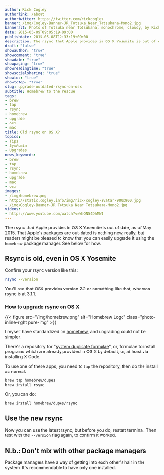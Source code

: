 ```yaml
---
author: Rick Cogley
authorlink: /about
authortwitter: https://twitter.com/rickcogley
banner: /img/Cogley-Banner-JR_Totsuka_Near_Totsukana-Mono2.jpg
banneralt: Photo of Totsuka near Totsukana, monochrome, cloudy, by Rick Cogley. 
date: 2015-05-09T09:05:19+09:00
publishdate: 2015-05-08T12:33:19+09:00
description: The rsync that Apple provides in OS X Yosemite is out of date, but you can easily upgrade it using the homebrew package manager - a post by Rick Cogley.
draft: "false"
showauthor: "true"
showcomment: "true"
showdate: "true"
showpaging: "true"
showreadingtime: "true"
showsocialsharing: "true"
showtoc: "true"
showtotop: "true"
slug: upgrade-outdated-rsync-on-osx
subtitle: Homebrew to the rescue
tags:
- brew
- tap
- rsync
- homebrew
- upgrade
- osx
- mac
title: Old rsync on OS X?
topics:
- Tips
- SysAdmin
- Upgrades
news_keywords:
- brew
- tap
- rsync
- homebrew
- upgrade
- mac
- osx
images:
- /img/homebrew.png
- http://static.cogley.info/img/rick-cogley-avatar-900x900.jpg
- /img/Cogley-Banner-JR_Totsuka_Near_Totsukana-Mono2.jpg
videos:
- https://www.youtube.com/watch?v=WeON54DhMW4
---
```


The rsync that Apple provides in OS X Yosemite is out of date, as of May 2015. That Apple's packages are out-dated is nothing new, really, but readers might be pleased to know that you can easily upgrade it using the ``homebrew`` package manager. See below for how. 

<!--more-->

## Rsync is old, even in OS X Yosemite

Confirm your rsync version like this: 

~~~bash
rsync --version
~~~

You'll see that OSX provides version 2.2 or something like that, whereas rsync is at 3.1.1.

### How to upgrade rsync on OS X

{{< figure src="/img/homebrew.png" alt="Homebrew Logo" class="photo-inline-right pure-img"  >}} 

I myself have standardized on [homebrew](http://brew.sh "Homebrew or brew home page"), and upgrading could not be simpler. 

There's a repository for "[system duplicate formulae](https://github.com/Homebrew/homebrew-dupes)", or, formulae to install programs which are already provided in OS X by default, or, at least via installing X Code. 

To use one of these apps, you need to ``tap`` the repository, then do the install as normal. 

~~~bash
brew tap homebrew/dupes
brew install rsync
~~~

Or, you can do: 

~~~bash
brew install homebrew/dupes/rsync
~~~

## Use the new rsync

Now you can use the latest rsync, but before you do, restart terminal. Then test with the ``--version`` flag again, to confirm it worked.

## N.b.: Don't mix with other package managers

Package managers have a way of getting into each other's hair in the system. It's recommendable to have only one installed. 